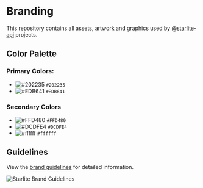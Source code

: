 # Branding
This repository contains all assets, artwork and graphics used by [@starlite-api](https://github.com/starlite-api/) projects.

## Color Palette

### Primary Colors:
* ![#202235](https://placehold.co/15x15/202235/202235.png) `#202235`
* ![#EDB641](https://placehold.co/15x15/EDB641/EDB641.png) `#EDB641`

### Secondary Colors
* ![#FFD480](https://placehold.co/15x15/FFD480/FFD480.png) `#FFD480`
* ![#DCDFE4](https://placehold.co/15x15/DCDFE4/DCDFE4.png) `#DCDFE4`
* ![#ffffff](https://placehold.co/15x15/ffffff/ffffff.png) `#ffffff`

## Guidelines
View the [brand guidelines](assets/Starlite%20Brand%20Guidelines.pdf) for detailed information.

![Starlite Brand Guidelines](https://user-images.githubusercontent.com/45884264/217174708-3d1c4793-37d2-45e3-bb5e-b4aecb814f02.svg)

